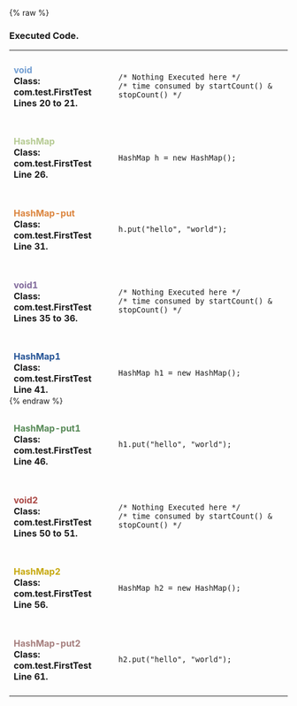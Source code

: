 {% raw %}
<!-- JMicrobench Report -->
<div class="JbenchReport">
<div class="chartArea small">
<script type="text/javascript">var options_chartID2438296 = {"chart":{"renderTo":"container_chartID2438296_LOADING","type":"column","marginBottom":37,"height":333,"backgroundColor":"none"},"title":{"text":"FirstTest Performance","align":"center","margin":15,"y":10,"x":0,"verticalAlign":"top"},"subtitle":{"text":"LOADING phase. 1 times executed.","align":"left","y":30,"x":0},"xAxis":{"categories":["void","HashMap","HashMap-put","void1","HashMap1","HashMap-put1","void2","HashMap2","HashMap-put2"],"title":{}},"yAxis":{"min":2.688,"type":"linear","title":{"text":"microsecons (µs).","align":"middle","x":0,"y":15},"labels":{"overflow":"justify"}},"plotOptions":{"series":{"dataLabels":{"enabled":true,"rotation":0,"y":0,"x":0,"color":"#aac"},"groupPadding":0.1}},"legend":{"layout":"vertical","align":"right","verticalAlign":"top","x":0,"y":0,"floating":true,"borderWidth":1,"backgroundColor":"#FFFFFF","shadow":true,"enabled":false},"credits":{"enabled":false,"href":"https://github.com/M-jerez/JMicrobenchs","text":" JMicrobenchs","position":{"align":"left","x":10,"y":-5}},"series":[{"name":"Average Time","data":[{"color":"#6f9cd1","sliced":false,"y":5.864},{"color":"#B5CA92","sliced":false,"y":6.353},{"color":"#DB843D","sliced":false,"y":11.729},{"color":"#80699B","sliced":false,"y":5.865},{"color":"#235295","sliced":false,"y":6.842},{"color":"#568956","sliced":false,"y":6.353},{"color":"#AA4643","sliced":false,"y":5.376},{"color":"#c6a80D","sliced":false,"y":6.842},{"color":"#A47D7C","sliced":false,"y":6.353}],"pointStart":0}],"colors":["#6f9cd1","#B5CA92","#DB843D","#80699B","#235295","#568956","#AA4643","#c6a80D","#A47D7C","#44cc79"],"millis":false}; 
 $(document).ready(function() {var chart_chartID2438296 = new Highcharts.Chart(options_chartID2438296);});</script>
<div class="" id="container_chartID2438296_LOADING"></div>
<script type="text/javascript">var options_chartID29017928 = {"chart":{"renderTo":"container_chartID29017928_PROFILING","type":"column","marginBottom":37,"height":333,"backgroundColor":"none"},"title":{"text":"","align":"center","margin":15,"y":10,"x":0,"verticalAlign":"top"},"subtitle":{"text":"PROFILING phase. 100 times executed.","align":"left","y":30,"x":0},"xAxis":{"categories":["void","HashMap","HashMap-put","void1","HashMap1","HashMap-put1","void2","HashMap2","HashMap-put2"],"title":{}},"yAxis":{"min":0.012,"type":"linear","title":{"text":"microsecons (µs).","align":"middle","x":0,"y":15},"labels":{"overflow":"justify"}},"plotOptions":{"series":{"dataLabels":{"enabled":true,"rotation":0,"y":0,"x":0,"color":"#aac"},"groupPadding":0.1}},"legend":{"layout":"vertical","align":"right","verticalAlign":"top","x":0,"y":0,"floating":true,"borderWidth":1,"backgroundColor":"#FFFFFF","shadow":true,"enabled":false},"credits":{"enabled":true,"href":"https://github.com/M-jerez/JMicrobenchs","text":" JMicrobenchs","position":{"align":"left","x":10,"y":-5}},"series":[{"name":"Average Time","data":[{"color":"#6f9cd1","sliced":false,"y":0.024},{"color":"#B5CA92","sliced":false,"y":0.064},{"color":"#DB843D","sliced":false,"y":0.093},{"color":"#80699B","sliced":false,"y":0.166},{"color":"#235295","sliced":false,"y":0.2},{"color":"#568956","sliced":false,"y":0.21},{"color":"#AA4643","sliced":false,"y":0.147},{"color":"#c6a80D","sliced":false,"y":0.191},{"color":"#A47D7C","sliced":false,"y":0.225}],"pointStart":0}],"colors":["#6f9cd1","#B5CA92","#DB843D","#80699B","#235295","#568956","#AA4643","#c6a80D","#A47D7C","#44cc79"],"millis":false}; 
 $(document).ready(function() {var chart_chartID29017928 = new Highcharts.Chart(options_chartID29017928);});</script>
<div class="bottom" id="container_chartID29017928_PROFILING"></div>
</div>
<div class="codeArea small">
<h3 >Executed Code.</h3>
<div class="codeContainer" style="height: 626px">
<table>
<tbody>
<tr>
<td class="codeInfo"><h4><strong style='color:#6f9cd1'>void</strong><br />Class: com.test.FirstTest <br />Lines 20 to 21.</h4></td>
<td class="code"><pre><code id="code_30269696" >/* Nothing Executed here */
/* time consumed by startCount() & stopCount() */
</code></pre></td>
</tr>
<tr>
<td class="codeInfo"><h4><strong style='color:#B5CA92'>HashMap</strong><br />Class: com.test.FirstTest <br />Line 26.</h4></td>
<td class="code"><pre><code id="code_26022015" >HashMap<String, String> h = new HashMap<String, String>();
</code></pre></td>
</tr>
<tr>
<td class="codeInfo"><h4><strong style='color:#DB843D'>HashMap-put</strong><br />Class: com.test.FirstTest <br />Line 31.</h4></td>
<td class="code"><pre><code id="code_3541984" >h.put("hello", "world");
</code></pre></td>
</tr>
<tr>
<td class="codeInfo"><h4><strong style='color:#80699B'>void1</strong><br />Class: com.test.FirstTest <br />Lines 35 to 36.</h4></td>
<td class="code"><pre><code id="code_20392474" >/* Nothing Executed here */
/* time consumed by startCount() & stopCount() */
</code></pre></td>
</tr>
<tr>
<td class="codeInfo"><h4><strong style='color:#235295'>HashMap1</strong><br />Class: com.test.FirstTest <br />Line 41.</h4></td>
<td class="code"><pre><code id="code_11352996" >HashMap<String, String> h1 = new HashMap<String, String>();
</code></pre></td>
</tr>
<tr>
<td class="codeInfo"><h4><strong style='color:#568956'>HashMap-put1</strong><br />Class: com.test.FirstTest <br />Line 46.</h4></td>
<td class="code"><pre><code id="code_19313225" >h1.put("hello", "world");
</code></pre></td>
</tr>
<tr>
<td class="codeInfo"><h4><strong style='color:#AA4643'>void2</strong><br />Class: com.test.FirstTest <br />Lines 50 to 51.</h4></td>
<td class="code"><pre><code id="code_25358555" >/* Nothing Executed here */
/* time consumed by startCount() & stopCount() */
</code></pre></td>
</tr>
<tr>
<td class="codeInfo"><h4><strong style='color:#c6a80D'>HashMap2</strong><br />Class: com.test.FirstTest <br />Line 56.</h4></td>
<td class="code"><pre><code id="code_26399554" >HashMap<String, String> h2 = new HashMap<String, String>();
</code></pre></td>
</tr>
<tr>
<td class="codeInfo"><h4><strong style='color:#A47D7C'>HashMap-put2</strong><br />Class: com.test.FirstTest <br />Line 61.</h4></td>
<td class="code"><pre><code id="code_7051261" >h2.put("hello", "world");
</code></pre></td>
</tr>
</tbody>
</table>
</div>
</div>
</div>
<!-- /JMicrobench Report -->
{% endraw %}
